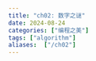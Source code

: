 ```yaml
---
title: "ch02: 数字之谜"
date: 2024-08-24
categories: ["编程之美"]
tags: ["algorithm"]
aliases:  ["/ch02"]
---
```

